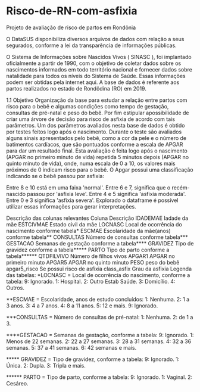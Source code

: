 # Risco-de-RN-com-asfixia
Projeto de avaliação de risco de partos em Rondônia

O DataSUS disponibiliza diversos arquivos de dados com relação a seus segurados, conforme a lei da transparência de informações públicas.

O Sistema de Informações sobre Nascidos Vivos ( SINASC ), foi implantado oficialmente a partir de 1990, com o objetivo de coletar dados sobre os nascimentos informados em todo território nacional e fornecer dados sobre natalidade para todos os níveis do Sistema de Saúde. Essas informações podem ser obtidas pela internet aqui. A base de dados é referente aos partos realizados no estado de Rondôdina (RO) em 2019.

1.1 Objetivo
Organização da base para estudar a relação entre partos com risco para o bebê e algumas condições como tempo de gestação, consultas de pré-natal e peso do bebê. Por fim estipular apossibilidade de criar uma árvore de decisão para risco de asfixia de acordo com tais parâmetros. Um dos parâmetros avaliados nesta base de dados é obtido por testes feitos logo após o nascimento. Durante o teste são avaliados alguns sinais apresentados pelo bebê, como a cor da pele e o número de batimentos cardíacos, que são pontuados conforme a escala de APGAR para dar um resultado final. Esta avaliação é feita logo após o nascimento (APGAR no primeiro minuto de vida) repetida 5 minutos depois (APGAR no quinto minuto de vida), onde, numa escala de 0 a 10, os valores mais próximos de 0 indicam risco para o bebê. O Apgar possui uma classificação indicando se o bebê passou por asfixia:

Entre 8 e 10 está em uma faixa 'normal'.
Entre 6 e 7, significa que o recém-nascido passou por 'asfixia leve'.
Entre 4 e 5 significa 'asfixia moderada'.
Entre 0 e 3 significa 'asfixia severa'.
Explorado o dataframe é possível utilizar essas informações para gerar interpretações.

Descrição das colunas relevantes
Coluna	Descrição
IDADEMAE	Iadade da mãe
ESTCIVMAE	Estado civil da mãe
LOCNASC	Local de ocorrência do nascimento conforme tabela*
ESCMAE	Escolaridade da mãe(anos) conforme tabela**
CONSULTAS	Número de consultas conforme tabela***
GESTACAO	Semanas de gestação conforme a tabela****
GRAVIDEZ	Tipo de gravidez conforme a tabela*****
PARTO	Tipo de parto conforme a tabela******
QTDFILVIVO	Número de filhos vivos
APGAR1	APGAR no primeiro minuto
APGAR5	APGAR no quinto minuto
PESO	peso do bebê
apgar5_risco	Se possui risco de asfixia
class_asfix	Grau da asfixia
Legenda das tabelas:
*LOCNASC = Local de ocorrência do nascimento, conforme a tabela: 9: Ignorado. 1: Hospital. 2: Outro Estab Saúde. 3: Domicílio. 4: Outros.

**ESCMAE = Escolaridade, anos de estudo concluídos: 1: Nenhuma. 2: 1 a 3 anos. 3: 4 a 7 anos. 4: 8 a 11 anos. 5: 12 e mais. 9: Ignorado.

***CONSULTAS = Número de consultas de pré-natal: 1: Nenhuma. 2: de 1 a 3.

****GESTACAO = Semanas de gestação, conforme a tabela: 9: Ignorado. 1: Menos de 22 semanas. 2: 22 a 27 semanas. 3: 28 a 31 semanas. 4: 32 a 36 semanas. 5: 37 a 41 semanas. 6: 42 semanas e mais.

***** GRAVIDEZ = Tipo de gravidez, conforme a tabela: 9: Ignorado. 1: Única. 2: Dupla. 3: Tripla e mais.

****** PARTO = Tipo de parto, conforme a tabela: 9: Ignorado. 1: Vaginal. 2: Cesáreo.
